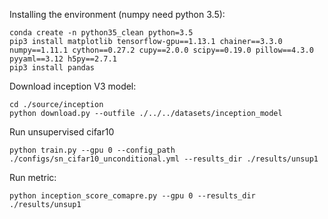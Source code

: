 Installing the environment (numpy need python 3.5):
```
conda create -n python35_clean python=3.5
pip3 install matplotlib tensorflow-gpu==1.13.1 chainer==3.3.0 numpy==1.11.1 cython==0.27.2 cupy==2.0.0 scipy==0.19.0 pillow==4.3.0 pyyaml==3.12 h5py==2.7.1
pip3 install pandas
```

Download inception V3 model:
```
cd ./source/inception
python download.py --outfile ./../../datasets/inception_model
```


Run unsupervised cifar10
```
python train.py --gpu 0 --config_path ./configs/sn_cifar10_unconditional.yml --results_dir ./results/unsup1
```

Run metric:
```
python inception_score_comapre.py --gpu 0 --results_dir ./results/unsup1
```
